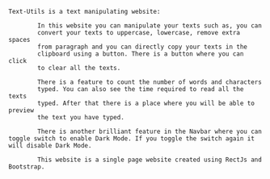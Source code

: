 `Text-Utils is a text manipulating website:`

            In this website you can manipulate your texts such as, you can
            convert your texts to uppercase, lowercase, remove extra spaces
            from paragraph and you can directly copy your texts in the
            clipboard using a button. There is a button where you can click
            to clear all the texts.

            There is a feature to count the number of words and characters
            typed. You can also see the time required to read all the texts
            typed. After that there is a place where you will be able to preview
            the text you have typed.
            
            There is another brilliant feature in the Navbar where you can toggle switch to enable Dark Mode. If you toggle the switch again it will disable Dark Mode.

            This website is a single page website created using RectJs and Bootstrap.
